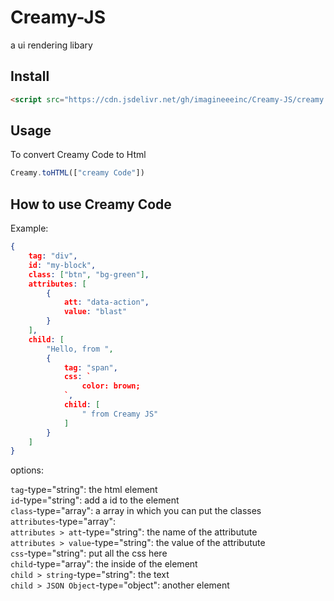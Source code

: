 # Creamy-JS
a ui rendering libary
## Install
```html
<script src="https://cdn.jsdelivr.net/gh/imagineeeinc/Creamy-JS/creamy.js"></script>
```
## Usage
To convert Creamy Code to Html
```js
Creamy.toHTML(["creamy Code"])
```

## How to use Creamy Code
Example: 
```json
{
    tag: "div",
    id: "my-block",
    class: ["btn", "bg-green"],
    attributes: [
        {
            att: "data-action",
            value: "blast"
        }
    ],
    child: [
        "Hello, from ",
        {
            tag: "span",
            css: `
                color: brown;
            `,
            child: [
                " from Creamy JS"
            ]
        }
    ]
}
```
options:

```tag```-type="string": the html element
<br>
```id```-type="string": add a id to the element
<br>
```class```-type="array": a array in which you can put the classes
<br>
```attributes```-type="array":
<br>
```attributes > att```-type="string": the name of the attributute
<br>
```attributes > value```-type="string": the value of the attributute
<br>
```css```-type="string": put all the css here
<br>
```child```-type="array": the inside of the element
<br>
```child > string```-type="string": the text
<br>
```child > JSON Object```-type="object": another element
